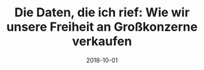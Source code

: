 ---
title: "Die Daten, die ich rief: Wie wir unsere Freiheit an Großkonzerne verkaufen "
authors: 
- "Katharina Nocun"
genres:
    - "non-fiction"
    - "social"
date: "2018-10-01"
rating: 4
recommend: false
in_progress: false
---